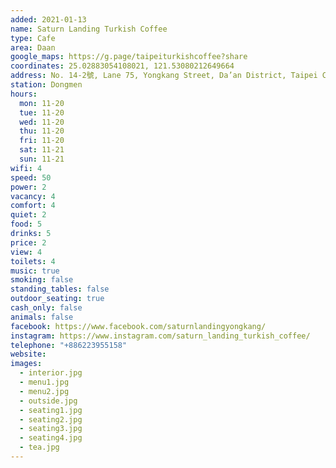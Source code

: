 ```yaml
---
added: 2021-01-13
name: Saturn Landing Turkish Coffee
type: Cafe
area: Daan
google_maps: https://g.page/taipeiturkishcoffee?share
coordinates: 25.02883054108021, 121.53080212649664
address: No. 14-2號, Lane 75, Yongkang Street, Da’an District, Taipei City, Taiwan 106
station: Dongmen
hours:
  mon: 11-20
  tue: 11-20
  wed: 11-20
  thu: 11-20
  fri: 11-20
  sat: 11-21
  sun: 11-21
wifi: 4
speed: 50
power: 2
vacancy: 4
comfort: 4
quiet: 2
food: 5
drinks: 5
price: 2
view: 4
toilets: 4
music: true
smoking: false
standing_tables: false
outdoor_seating: true
cash_only: false
animals: false
facebook: https://www.facebook.com/saturnlandingyongkang/
instagram: https://www.instagram.com/saturn_landing_turkish_coffee/
telephone: "+886223955158"
website: 
images:
  - interior.jpg
  - menu1.jpg
  - menu2.jpg
  - outside.jpg
  - seating1.jpg
  - seating2.jpg
  - seating3.jpg
  - seating4.jpg
  - tea.jpg
---
```

